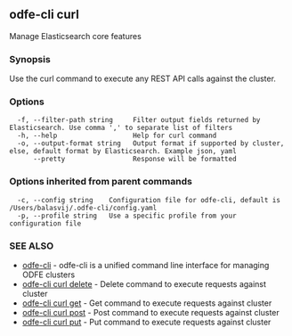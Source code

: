 ## odfe-cli curl

Manage Elasticsearch core features

### Synopsis

Use the curl command to execute any REST API calls against the cluster.

### Options

```
  -f, --filter-path string     Filter output fields returned by Elasticsearch. Use comma ',' to separate list of filters
  -h, --help                   Help for curl command
  -o, --output-format string   Output format if supported by cluster, else, default format by Elasticsearch. Example json, yaml
      --pretty                 Response will be formatted
```

### Options inherited from parent commands

```
  -c, --config string    Configuration file for odfe-cli, default is /Users/balasvij/.odfe-cli/config.yaml
  -p, --profile string   Use a specific profile from your configuration file
```

### SEE ALSO

* [odfe-cli](../odfe-cli.md)	 - odfe-cli is a unified command line interface for managing ODFE clusters
* [odfe-cli curl delete](odfe-cli_curl_delete.md)	 - Delete command to execute requests against cluster
* [odfe-cli curl get](odfe-cli_curl_get.md)	 - Get command to execute requests against cluster
* [odfe-cli curl post](odfe-cli_curl_post.md)	 - Post command to execute requests against cluster
* [odfe-cli curl put](odfe-cli_curl_put.md)	 - Put command to execute requests against cluster
